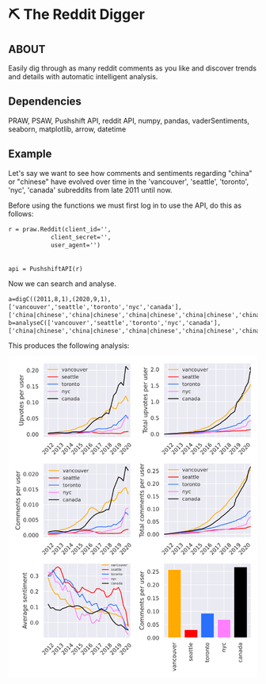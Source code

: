 # :pick: The Reddit Digger



## ABOUT 

Easily dig through as many reddit comments as you like and discover trends and details with automatic intelligent analysis.

## Dependencies

PRAW, PSAW, Pushshift API, reddit API, numpy, pandas, vaderSentiments, seaborn, matplotlib, arrow, datetime

## Example

Let's say we want to see how comments and sentiments regarding "china" or "chinese" have evolved over time in the 'vancouver', 'seattle', 'toronto', 'nyc', 'canada' subreddits from late 2011 until now.

Before using the functions we must first log in to use the API, do this as follows:

    r = praw.Reddit(client_id='',
                client_secret='',
                user_agent='')


    api = PushshiftAPI(r)

Now we can search and analyse.

    a=digC((2011,8,1),(2020,9,1),['vancouver','seattle','toronto','nyc','canada'],['china|chinese','china|chinese','china|chinese','china|chinese','china|chinese'])
    b=analyseC(['vancouver','seattle','toronto','nyc','canada'],['china|chinese','china|chinese','china|chinese','china|chinese','china|chinese'],rs='Q')

This produces the following analysis:

![Alt text](China_Chinese_N.svg?raw=true "the raging demon.")

